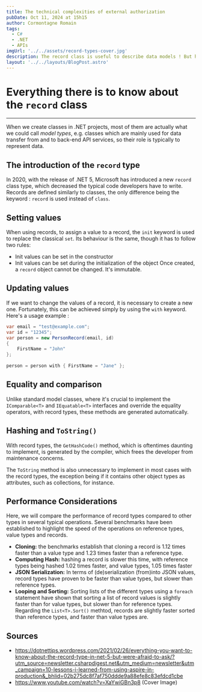 ```yaml
---
title: The technical complexities of external authorization
pubDate: Oct 11, 2024 at 15h15
author: Cormontagne Romain
tags:
  - C#
  - .NET
  - APIs
imgUrl: '../../assets/record-types-cover.jpg'
description: The record class is useful to describe data models ! But how exactly does it work, and how can we benefit from it ? Learn everything there is to know about this C# class type here !
layout: '../../layouts/BlogPost.astro'
---
```


# Everything there is to know about the `record` class
---
When we create classes in .NET projects, most of them are actually what we could call _model types_, e.g. classes which are mainly used for data transfer from and to back-end API services, so their role is typically to represent data.

## The introduction of the `record` type

In 2020, with the release of .NET 5, Microsoft has introduced a new `record` class type, which decreased the typical code developers have to write. Records are defined similarly to classes, the only difference being the keyword : `record` is used instead of `class`.

## Setting values

When using records, to assign a value to a record, the `init` keyword is used to replace the classical `set`. Its behaviour is the same, though it has to follow two rules:
- Init values can be set in the constructor
- Init values can be set during the initialization of the object
Once created, a `record` object cannot be changed. It's immutable.

## Updating values

If we want to change the values of a record, it is necessary to create a new one. Fortunately, this can be achieved simply by using the `with` keyword. Here's a usage example :
```cs
var email = "test@example.com";
var id = "12345";
var person = new PersonRecord(email, id)
{
    FirstName = "John"
};
 
person = person with { FirstName = "Jane" };
```

## Equality and comparison

Unlike standard model classes, where it's crucial to implement the `IComparable<T>` and `IEquatable<T>` interfaces and override the equality operators, with record types, these methods are generated automatically.

## Hashing and `ToString()`

With record types, the `GetHashCode()` method, which is oftentimes daunting to implement, is generated by the compiler, which frees the developer from maintenance concerns.

The `ToString` method is also unnecessary to implement in most cases with the record types, the exception being if it contains other object types as attributes, such as collections, for instance.

## Performance Considerations

Here, we will compare the performance of record types compared to other types in several typical operations. Several benchmarks have been established to highlight the speed of the operations on reference types, value types and records.

- **Cloning:** the benchmarks establish that cloning a record is 1.12 times faster than a value type and 1.23 times faster than a reference type.
- **Computing Hash:** hashing a record is slower this time, with reference types being hashed 1.02 times faster, and value types, 1.05 times faster
- **JSON Serialization:** In terms of (de)serialization (from)into JSON values, record types have proven to be faster than value types, but slower than reference types.
- **Looping and Sorting:** Sorting lists of the different types using a `foreach` statement have shown that sorting a list of record values is slightly faster than for value types, but slower than for reference types. Regarding the `List<T>.Sort()` methtod, records are slightly faster sorted than reference types, and faster than value types are.

## Sources

- <https://dotnettips.wordpress.com/2021/02/26/everything-you-want-to-know-about-the-record-type-in-net-5-but-were-afraid-to-ask/?utm_source=newsletter.csharpdigest.net&utm_medium=newsletter&utm_campaign=10-lessons-i-learned-from-using-aspire-in-production&_bhlid=02b275dc8f7af750ddde9a88efe8c83efdcd1cbe>
- <https://www.youtube.com/watch?v=XaYwiGBn3p8> (Cover Image)